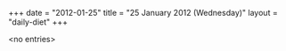 +++
date = "2012-01-25"
title = "25 January 2012 (Wednesday)"
layout = "daily-diet"
+++

<p>&lt;no entries&gt;</p>